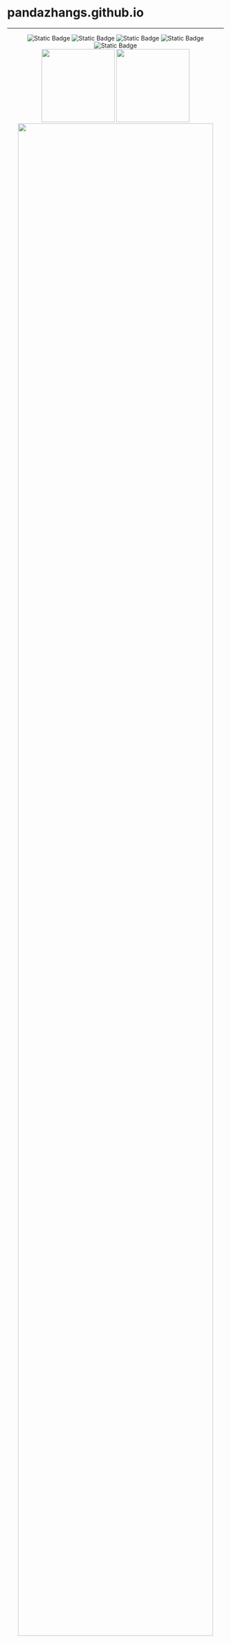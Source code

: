 # pandazhangs.github.io
-----
<div align="center">
<img alt="Static Badge" src="https://img.shields.io/badge/love-linux-blue">
<img alt="Static Badge" src="https://img.shields.io/badge/learn-go-green">
<img alt="Static Badge" src="https://img.shields.io/badge/c%2Fcpp-green">
<img alt="Static Badge" src="https://img.shields.io/badge/rust-orange">
<img alt="Static Badge" src="https://img.shields.io/badge/python-blue">
</div>





<div align="center">
<span>  </span>
<img height="170px" src="https://github-readme-stats.vercel.app/api?username=daidaiJ&theme=vue-dark&show_icons=true" /><span>  </span><img height="170px" src="https://github-readme-stats.vercel.app/api/top-langs/?username=daidaiJ&theme=vue-dark&show_icons=true&layout=compact&langs_count=8" />
<span>  </span>
 <img  width="95%" src="https://github-readme-activity-graph.vercel.app/graph?username=daidaiJ&theme=vue&radius=10"/>
</div>

<!--START_SECTION:waka-->

```txt
Python     11 hrs 46 mins  ███████████████░░░░░░░░░░   60.65 %
Go         4 hrs 49 mins   ██████▒░░░░░░░░░░░░░░░░░░   24.87 %
Markdown   2 hrs 4 mins    ██▓░░░░░░░░░░░░░░░░░░░░░░   10.72 %
TOML       32 mins         ▓░░░░░░░░░░░░░░░░░░░░░░░░   02.78 %
Text       5 mins          ░░░░░░░░░░░░░░░░░░░░░░░░░   00.48 %
```

<!--END_SECTION:waka-->


